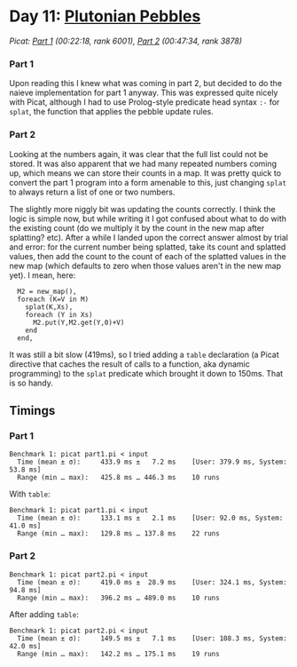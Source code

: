 # Day 11: [Plutonian Pebbles](https://adventofcode.com/2024/day/11)
*Picat: [Part 1](https://github.com/DestyNova/advent_of_code_2024/blob/main/11/part1.pi) (00:22:18, rank 6001), [Part 2](https://github.com/DestyNova/advent_of_code_2024/blob/main/11/part2.pi) (00:47:34, rank 3878)*

### Part 1

Upon reading this I knew what was coming in part 2, but decided to do the naieve implementation for part 1 anyway. This was expressed quite nicely with Picat, although I had to use Prolog-style predicate head syntax `:-` for `splat`, the function that applies the pebble update rules.

### Part 2

Looking at the numbers again, it was clear that the full list could not be stored. It was also apparent that we had many repeated numbers coming up, which means we can store their counts in a map.
It was pretty quick to convert the part 1 program into a form amenable to this, just changing `splat` to always return a list of one or two numbers.

The slightly more niggly bit was updating the counts correctly. I think the logic is simple now, but while writing it I got confused about what to do with the existing count (do we multiply it by the count in the new map after splatting? etc). After a while I landed upon the correct answer almost by trial and error: for the current number being splatted, take its count and splatted values, then add the count to the count of each of the splatted values in the new map (which defaults to zero when those values aren't in the new map yet). I mean, here:

```picat
  M2 = new_map(),
  foreach (K=V in M)
    splat(K,Xs),
    foreach (Y in Xs)
      M2.put(Y,M2.get(Y,0)+V)
    end
  end,
```

It was still a bit slow (419ms), so I tried adding a `table` declaration (a Picat directive that caches the result of calls to a function, aka dynamic programming) to the `splat` predicate which brought it down to 150ms. That is so handy.

## Timings

### Part 1

```
Benchmark 1: picat part1.pi < input
  Time (mean ± σ):     433.9 ms ±   7.2 ms    [User: 379.9 ms, System: 53.8 ms]
  Range (min … max):   425.8 ms … 446.3 ms    10 runs
```

With `table`:

```
Benchmark 1: picat part1.pi < input
  Time (mean ± σ):     133.1 ms ±   2.1 ms    [User: 92.0 ms, System: 41.0 ms]
  Range (min … max):   129.8 ms … 137.8 ms    22 runs
``` 

### Part 2

```
Benchmark 1: picat part2.pi < input
  Time (mean ± σ):     419.0 ms ±  28.9 ms    [User: 324.1 ms, System: 94.8 ms]
  Range (min … max):   396.2 ms … 489.0 ms    10 runs
```

After adding `table`:

```
Benchmark 1: picat part2.pi < input
  Time (mean ± σ):     149.5 ms ±   7.1 ms    [User: 108.3 ms, System: 42.0 ms]
  Range (min … max):   142.2 ms … 175.1 ms    19 runs
``` 

